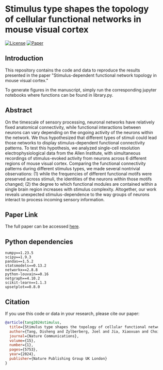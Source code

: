 # Stimulus type shapes the topology of cellular functional networks in mouse visual cortex

[![License](https://img.shields.io/badge/License-BSD%202--Clause-blue.svg)](LICENSE)
[![Paper](https://img.shields.io/badge/Paper-PDF-red.svg)](https://www.nature.com/articles/s41467-024-49704-0)



## Introduction

This repository contains the code and data to reproduce the results presented in the paper "Stimulus-dependent functional network topology in mouse visual cortex."

To generate figures in the manuscript, simply run the corresponding jupyter notebooks where functions can be found in library.py.

## Abstract

On the timescale of sensory processing, neuronal networks have relatively fixed anatomical connectivity, while functional interactions between neurons can vary depending on the ongoing activity of the neurons within the network. We thus hypothesized that different types of stimuli could lead those networks to display stimulus-dependent functional connectivity patterns. To test this hypothesis, we analyzed single-cell resolution electrophysiological data from the Allen Institute, with simultaneous recordings of stimulus-evoked activity from neurons across 6 different regions of mouse visual cortex. Comparing the functional connectivity patterns during different stimulus types, we made several nontrivial observations: (1) while the frequencies of different functional motifs were preserved across stimuli, the identities of the neurons within those motifs changed; (2) the degree to which functional modules are contained within a single brain region increases with stimulus complexity. Altogether, our work reveals unexpected stimulus-dependence to the way groups of neurons interact to process incoming sensory information.

## Paper Link

The full paper can be accessed [here](https://www.nature.com/articles/s41467-024-49704-0).

## Python dependencies
```
numpy==1.23.5
scipy==1.9.3
pandas==1.5.2
statsmodels==0.13.2
networkx==2.8.8
python-louvain==0.16
netgraph==4.10.2
scikit-learn==1.1.3
upsetplot==0.8.0
```
## Citation

If you use this code or data in your research, please cite our paper:
```bibtex
@article{tang2024stimulus,
  title={Stimulus type shapes the topology of cellular functional networks in mouse visual cortex},
  author={Tang, Disheng and Zylberberg, Joel and Jia, Xiaoxuan and Choi, Hannah},
  journal={Nature Communications},
  volume={15},
  number={1},
  pages={5753},
  year={2024},
  publisher={Nature Publishing Group UK London}
}
```
